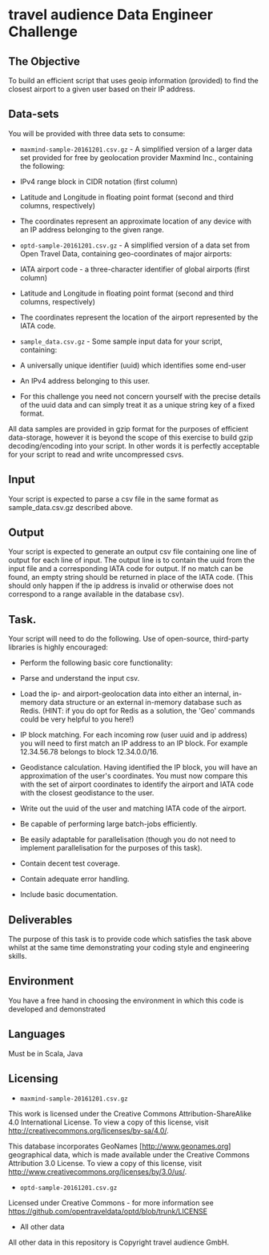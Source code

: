 # travel audience Data Engineer Challenge

## The Objective

To build an efficient script that uses geoip information (provided) to find the
closest airport to a given user based on their IP address.

## Data-sets

You will be provided with three data sets to consume:

 * `maxmind-sample-20161201.csv.gz` - A simplified version of a larger data set provided for free by geolocation provider Maxmind Inc., containing the following:
  * IPv4 range block in CIDR notation (first column)
  * Latitude and Longitude in floating point format (second and third columns, respectively)
  * The coordinates represent an approximate location of any device with an IP address belonging to the given range.

 * `optd-sample-20161201.csv.gz` - A simplified version of a data set from Open Travel Data, containing geo-coordinates of major airports:
  * IATA airport code - a three-character identifier of global airports (first column)
  * Latitude and Longitude in floating point format (second and third columns, respectively)
  * The coordinates represent the location of the airport represented by the IATA code.

 * `sample_data.csv.gz` - Some sample input data for your script, containing:
  * A universally unique identifier (uuid) which identifies some end-user
  * An IPv4 address belonging to this user. 
  * For this challenge you need not concern yourself with the precise details of the uuid data and can simply treat it as a unique string key of a fixed format.

All data samples are provided in gzip format for the purposes of efficient data-storage, however it is beyond the scope of this exercise to build gzip decoding/encoding into your script. In other words it is perfectly acceptable for your script to read and write uncompressed csvs.

## Input

Your script is expected to parse a csv file in the same format as sample_data.csv.gz described above.

## Output

Your script is expected to generate an output csv file containing one line of output for each line of input. The output line is to contain the uuid from the input file and a corresponding IATA code for output. If no match can be found, an empty string should be returned in place of the IATA code. (This should only happen if the ip address is invalid or otherwise does not correspond to a range available in the database csv).

## Task.

Your script will need to do the following. Use of open-source, third-party libraries is highly encouraged:

 * Perform the following basic core functionality:

  * Parse and understand the input csv.

  * Load the ip- and airport-geolocation data into either an internal, in-memory data structure or an external in-memory database such as Redis. (HINT: if you do opt for Redis as a solution, the 'Geo' commands could be very helpful to you here!)

  * IP block matching. For each incoming row (user uuid and ip address) you will need to first match an IP address to an IP block. For example 12.34.56.78 belongs to block 12.34.0.0/16. 

  * Geodistance calculation. Having identified the IP block, you will have an approximation of the user's coordinates. You must now compare this with the set of airport coordinates to identify the airport and IATA code with the closest geodistance to the user.

  * Write out the uuid of the user and matching IATA code of the airport.

 * Be capable of performing large batch-jobs efficiently.

 * Be easily adaptable for parallelisation (though you do not need to implement parallelisation for the purposes of this task).

 * Contain decent test coverage.

 * Contain adequate error handling.

 * Include basic documentation.

## Deliverables 

The purpose of this task is to provide code which satisfies the task above whilst at the same time demonstrating your coding style and engineering skills. 

## Environment

You have a free hand in choosing the environment in which this code is developed and demonstrated

## Languages

Must be in Scala, Java

## Licensing 

* `maxmind-sample-20161201.csv.gz`

This work is licensed under the Creative Commons
Attribution-ShareAlike 4.0 International License. To view a copy of
this license, visit http://creativecommons.org/licenses/by-sa/4.0/.

This database incorporates GeoNames [http://www.geonames.org]
geographical data, which is made available under the Creative Commons
Attribution 3.0 License. To view a copy of this license, visit
http://www.creativecommons.org/licenses/by/3.0/us/.

* `optd-sample-20161201.csv.gz`

Licensed under Creative Commons - for more information see 
https://github.com/opentraveldata/optd/blob/trunk/LICENSE

* All other data

All other data in this repository is Copyright travel audience GmbH. 


